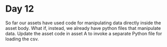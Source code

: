 # Day 12 

So far our assets have used code for manipulating data directly inside the asset body. What if, instead, we already have python files that manipulate data. Update the asset code in asset A to invoke a separate Python file for loading the csv.
